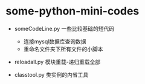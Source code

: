 # some-python-mini-codes
* someCodeLine.py 一些比较基础的短代码
    * 连接mysql数据库查询数据
    * 重命名文件夹下所有文件的小脚本

* reloadall.py 模块重载-递归重载全部
* classtool.py 类实例的内省工具
